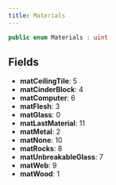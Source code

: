 ```yaml
---
title: Materials
---
```


```csharp
public enum Materials : uint
```

## Fields

- **matCeilingTile**: 5
- **matCinderBlock**: 4
- **matComputer**: 6
- **matFlesh**: 3
- **matGlass**: 0
- **matLastMaterial**: 11
- **matMetal**: 2
- **matNone**: 10
- **matRocks**: 8
- **matUnbreakableGlass**: 7
- **matWeb**: 9
- **matWood**: 1

